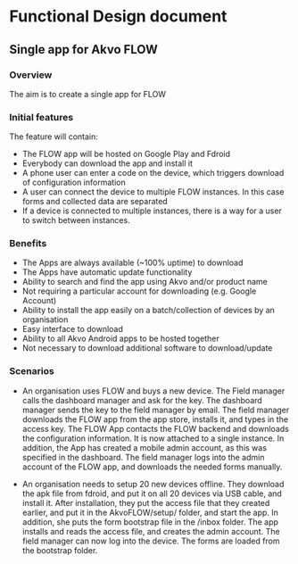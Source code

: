 # Functional Design document

Single app for Akvo FLOW
------------------------

### Overview
The aim is to create a single app for FLOW

### Initial features
The feature will contain:
* The FLOW app will be hosted on Google Play and Fdroid
* Everybody can download the app and install it
* A phone user can enter a code on the device, which triggers download of configuration information
* A user can connect the device to multiple FLOW instances. In this case forms and collected data are separated
* If a device is connected to multiple instances, there is a way for a user to switch between instances.

### Benefits
* The Apps are always available (~100% uptime) to download
* The Apps have automatic update functionality
* Ability to search and find the app using Akvo and/or product name
* Not requiring a particular account for downloading (e.g. Google Account)
* Ability to install the app easily on a batch/collection of devices by an organisation
* Easy interface to download
* Ability to all Akvo Android apps to be hosted together
* Not necessary to download additional software to download/update

### Scenarios
* An organisation uses FLOW and buys a new device. The Field manager calls the dashboard manager 
and ask for the key. The dashboard manager sends the key to the field manager by email. The field 
manager downloads the FLOW app from the app store, installs it, and types in the access key. The FLOW
App contacts the FLOW backend and downloads the configuration information. It is now attached to a single instance.
In addition, the App has created a mobile admin account, as this was specified in the dashboard. The field manager logs
into the admin account of the FLOW app, and downloads the needed forms manually.

* An organisation needs to setup 20 new devices offline. They download the apk file from fdroid, and put it on all 20 
devices via USB cable, and install it. After installation, they put the access file that they created earlier, and put
it in the AkvoFLOW/setup/ folder, and start the app. In addition, she puts the form bootstrap file in the /inbox folder. The app installs and reads the access file, and creates the admin account.
The field manager can now log into the device. The forms are loaded from the bootstrap folder.
